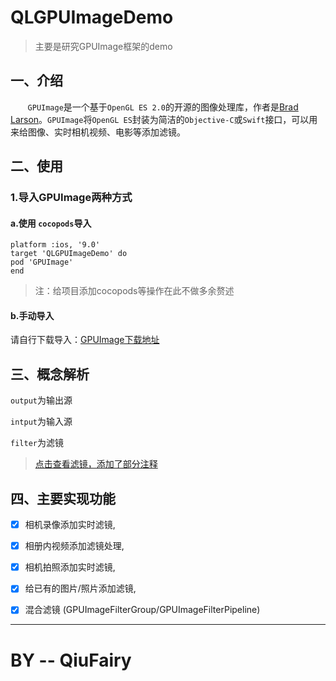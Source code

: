 # QLGPUImageDemo

> 主要是研究GPUImage框架的demo

## 一、介绍
&nbsp;&nbsp;&nbsp;&nbsp;&nbsp;&nbsp;&nbsp;` GPUImage `是一个基于` OpenGL ES 2.0 `的开源的图像处理库，作者是[Brad Larson](https://link.jianshu.com/?t=https://github.com/BradLarson)。` GPUImage `将` OpenGL ES `封装为简洁的` Objective-C `或` Swift `接口，可以用来给图像、实时相机视频、电影等添加滤镜。

## 二、使用
### 1.导入GPUImage两种方式
#### a.使用 ` cocopods `导入
```
platform :ios, '9.0'
target 'QLGPUImageDemo' do
pod 'GPUImage'
end
```
>注：给项目添加cocopods等操作在此不做多余赘述

#### b.手动导入
请自行下载导入：[GPUImage下载地址](https://github.com/BradLarson/GPUImage)

## 三、概念解析

` output `为输出源

` intput `为输入源

` filter `为滤镜
 
> [点击查看滤镜，添加了部分注释](https://github.com/qiufairy/QLGPUImageDemo/blob/master/GPUImageFilter.md) 

## 四、主要实现功能

- [x] 相机录像添加实时滤镜,
- [x] 相册内视频添加滤镜处理,
- [x] 相机拍照添加实时滤镜,
- [x] 给已有的图片/照片添加滤镜,
- [x] 混合滤镜 (GPUImageFilterGroup/GPUImageFilterPipeline)



----
# BY -- QiuFairy
